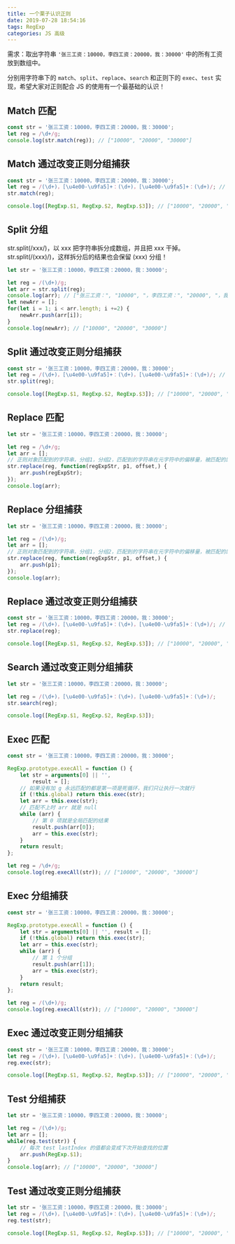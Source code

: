 ```yaml
---
title: 一个栗子认识正则
date: 2019-07-28 18:54:16
tags: RegExp
categories: JS 高级
---
```


需求：取出字符串 `'张三工资：10000，李四工资：20000，我：30000'` 中的所有工资放到数组中。

分别用字符串下的 `match`、`split`、`replace`、`search` 和正则下的 `exec`、`test` 实现，希望大家对正则配合 JS 的使用有一个最基础的认识！

<!-- more -->

## Match 匹配

```javascript
const str = '张三工资：10000，李四工资：20000，我：30000';
let reg = /\d+/g;
console.log(str.match(reg)); // ["10000", "20000", "30000"]
```

## Match 通过改变正则分组捕获

```javascript
const str = '张三工资：10000，李四工资：20000，我：30000';
let reg = /(\d+)，[\u4e00-\u9fa5]+：(\d+)，[\u4e00-\u9fa5]+：(\d+)/; // 加不加 g 无所谓
str.match(reg);

console.log([RegExp.$1, RegExp.$2, RegExp.$3]); // ["10000", "20000", "30000"]
```

## Split 分组

str.split(/xxx/)，以 xxx 把字符串拆分成数组，并且把 xxx 干掉。str.split(/(xxx)/)，这样拆分后的结果也会保留 (xxx) 分组！

```javascript
let str = '张三工资：10000，李四工资：20000，我：30000';

let reg = /(\d+)/g;
let arr = str.split(reg);
console.log(arr); // ["张三工资：", "10000", "，李四工资：", "20000", "，我：", "30000", ""]
let newArr = [];
for(let i = 1; i < arr.length; i +=2) {
    newArr.push(arr[i]);
}
console.log(newArr); // ["10000", "20000", "30000"]
```

## Split 通过改变正则分组捕获

```javascript
const str = '张三工资：10000，李四工资：20000，我：30000';
let reg = /(\d+)，[\u4e00-\u9fa5]+：(\d+)，[\u4e00-\u9fa5]+：(\d+)/; // 加不加 g 无所谓
str.split(reg);

console.log([RegExp.$1, RegExp.$2, RegExp.$3]); // ["10000", "20000", "30000"]
```

## Replace 匹配

```javascript
let str = '张三工资：10000，李四工资：20000，我：30000';

let reg = /\d+/g;
let arr = [];
// 正则对象匹配到的字符串，分组1，分组2，匹配到的字符串在元字符中的偏移量，被匹配的原字符串
str.replace(reg, function(regExpStr, p1, offset,) {
    arr.push(regExpStr);
});
console.log(arr);
```

## Replace 分组捕获

```javascript
let str = '张三工资：10000，李四工资：20000，我：30000';

let reg = /(\d+)/g;
let arr = [];
// 正则对象匹配到的字符串，分组1，分组2，匹配到的字符串在元字符中的偏移量，被匹配的原字符串
str.replace(reg, function(regExpStr, p1, offset,) {
    arr.push(p1);
});
console.log(arr);
```

## Replace 通过改变正则分组捕获

```javascript
const str = '张三工资：10000，李四工资：20000，我：30000';
let reg = /(\d+)，[\u4e00-\u9fa5]+：(\d+)，[\u4e00-\u9fa5]+：(\d+)/; // 加不加 g 无所谓
str.replace(reg);

console.log([RegExp.$1, RegExp.$2, RegExp.$3]); // ["10000", "20000", "30000"]
```

## Search 通过改变正则分组捕获

```javascript
let str = '张三工资：10000，李四工资：20000，我：30000';

let reg = /(\d+)，[\u4e00-\u9fa5]+：(\d+)，[\u4e00-\u9fa5]+：(\d+)/;
str.search(reg);

console.log([RegExp.$1, RegExp.$2, RegExp.$3]);
```

## Exec 匹配

```javascript
const str = '张三工资：10000，李四工资：20000，我：30000';

RegExp.prototype.execAll = function () {
    let str = arguments[0] || '',
        result = [];
    // 如果没有加 g 永远匹配的都是第一项是死循环，我们只让执行一次就行
    if (!this.global) return this.exec(str);
    let arr = this.exec(str);
    // 匹配不上时 arr 就是 null
    while (arr) {
        // 第 0 项就是全局匹配的结果
        result.push(arr[0]);
        arr = this.exec(str);
    }
    return result;
};

let reg = /\d+/g;
console.log(reg.execAll(str)); // ["10000", "20000", "30000"]
```

## Exec 分组捕获

```javascript
const str = '张三工资：10000，李四工资：20000，我：30000';

RegExp.prototype.execAll = function () {
    let str = arguments[0] || '', result = [];
    if (!this.global) return this.exec(str);
    let arr = this.exec(str);
    while (arr) {
        // 第 1 个分组
        result.push(arr[1]);
        arr = this.exec(str);
    }
    return result;
};

let reg = /(\d+)/g;
console.log(reg.execAll(str)); // ["10000", "20000", "30000"]
```

## Exec 通过改变正则分组捕获

```javascript
const str = '张三工资：10000，李四工资：20000，我：30000';
let reg = /(\d+)，[\u4e00-\u9fa5]+：(\d+)，[\u4e00-\u9fa5]+：(\d+)/;
reg.exec(str);

console.log([RegExp.$1, RegExp.$2, RegExp.$3]); // ["10000", "20000", "30000"]
```

## Test 分组捕获

```javascript
let str = '张三工资：10000，李四工资：20000，我：30000';

let reg = /(\d+)/g;
let arr = [];
while(reg.test(str)) {
    // 每次 test lastIndex 的值都会变成下次开始查找的位置
    arr.push(RegExp.$1);
}
console.log(arr); // ["10000", "20000", "30000"]
```

## Test 通过改变正则分组捕获

```javascript
let str = '张三工资：10000，李四工资：20000，我：30000';
let reg = /(\d+)，[\u4e00-\u9fa5]+：(\d+)，[\u4e00-\u9fa5]+：(\d+)/;
reg.test(str);

console.log([RegExp.$1, RegExp.$2, RegExp.$3]); // ["10000", "20000", "30000"]
```